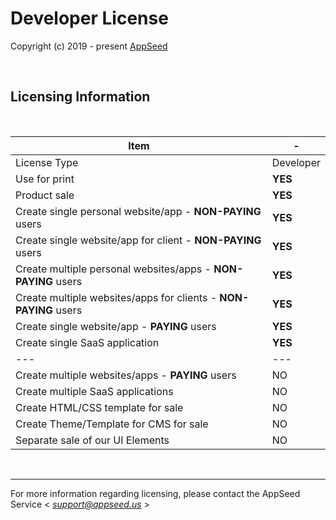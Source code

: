 # Developer License

Copyright (c) 2019 - present [AppSeed](http://appseed.us/)

<br />

## Licensing Information

<br />

| Item | - |
| ---------------------------------- | --- |
| License Type | Developer  |
| Use for print | **YES** |
| Product sale | **YES** |
| Create single personal website/app - **NON-PAYING** users | **YES** | 
| Create single website/app for client - **NON-PAYING** users | **YES** | 
| Create multiple personal websites/apps - **NON-PAYING** users | **YES** |  
| Create multiple websites/apps for clients - **NON-PAYING** users | **YES** |  
| Create single website/app - **PAYING** users | **YES** | 
| Create single SaaS application | **YES** | 
| --- | --- |
| Create multiple websites/apps - **PAYING** users | NO | 
| Create multiple SaaS applications | NO | 
| Create HTML/CSS template for sale | NO |
| Create Theme/Template for CMS for sale | NO |
| Separate sale of our UI Elements | NO |

<br />

---
For more information regarding licensing, please contact the AppSeed Service < *support@appseed.us* >
